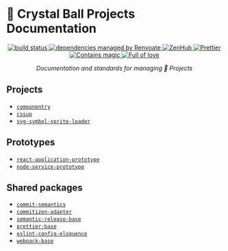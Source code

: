 # 📝 Crystal Ball Projects Documentation

<p align="center">
<!-- prettier-ignore-start -->
  <!-- <a href="https://www.npmjs.com/package/eslint-config-eloquence" target="_blank" rel="noopener noreferrer">
    <img src="https://img.shields.io/npm/v/eslint-config-eloquence.svg" alt="current version" />
  </a> -->
  <a href="https://travis-ci.com/crystal-ball/eslint-config-eloquence" target="_blank" rel="noopener noreferrer">
    <img src="https://travis-ci.com/crystal-ball/eslint-config-eloquence.svg?branch=master" alt="build status" />
  </a>
  <a href="https://renovatebot.com/" target="_blank" rel="noopener noreferrer">
    <img src="https://img.shields.io/badge/Renovate-enabled-32c3c2.svg" alt="dependencies managed by Renvoate" />
  </a>
  <a href="https://github.com/crystal-ball/eslint-config-eloquence#zenhub" target="_blank" rel="noopener noreferrer">
    <img src="https://img.shields.io/badge/Shipping_faster_with-ZenHub-5e60ba.svg?style=flat-square" alt="ZenHub" />
  </a>
  <a href="https://prettier.io/" target="_blank" rel="noopener noreferrer">
    <img src="https://img.shields.io/badge/styled_with-prettier-ff69b4.svg" alt="Prettier" />
  </a>
  <!-- <a href="https://semantic-release.gitbook.io/semantic-release/" target="_blank" rel="noopener noreferrer">
    <img src="https://img.shields.io/badge/%F0%9F%93%A6%F0%9F%9A%80-semantic_release-e10079.svg" alt="managed by semantic release" />
  </a> -->
  <br />
  <a href="https://github.com/crystal-ball" target="_blank" rel="noopener noreferrer">
    <img src="https://img.shields.io/badge/%F0%9F%94%AE%E2%9C%A8-contains_magic-D831D7.svg" alt="Contains magic" />
  </a>
  <a href="https://github.com/crystal-ball/crystal-ball.github.io" target="_blank" rel="noopener noreferrer">
    <img src="https://img.shields.io/badge/%F0%9F%92%96%F0%9F%8C%88-full_of_love-F5499E.svg" alt="Full of love" />
  </a>
<!-- prettier-ignore-end -->
</p>

<p align="center">
  <em>Documentation and standards for managing 🔮 Projects</em>
</p>

## Projects

- [`componentry`][]
- [`cssup`][]
- [`svg-symbol-sprite-loader`][]

## Prototypes

- [`react-application-prototype`][]
- [`node-service-prototype`][]

## Shared packages

- [`commit-semantics`][]
- [`commitizen-adapter`][]
- [`semantic-release-base`][]
- [`prettier-base`][]
- [`eslint-config-eloquence`][]
- [`webpack-base`][]

<!-- Links -->

<!-- prettier-ignore-start -->
[`commit-semantics`]:https://github.com/crystal-ball/commit-semantics
[`commitizen-adapter`]:https://github.com/crystal-ball/commitizen-adapter
[`componentry`]:https://github.com/crystal-ball/componentry
[`cssup`]:https://github.com/crystal-ball/cssup
[`eslint-config-eloquence`]:https://github.com/crystal-ball/eslint-config-eloquence
[`node-service-prototype`]:https://github.com/crystal-ball/node-service-prototype
[`prettier-base`]:https://github.com/crystal-ball/prettier-base
[`react-application-prototype`]:https://github.com/crystal-ball/react-application-prototype
[`semantic-release-base`]:https://github.com/crystal-ball/semantic-release-base
[`svg-symbol-sprite-loader`]:https://github.com/crystal-ball/svg-symbol-sprite-loader
[`webpack-base`]:https://github.com/crystal-ball/webpack-base
[commitizen]:https://commitizen.github.io/cz-cli/
<!-- prettier-ignore-end -->
